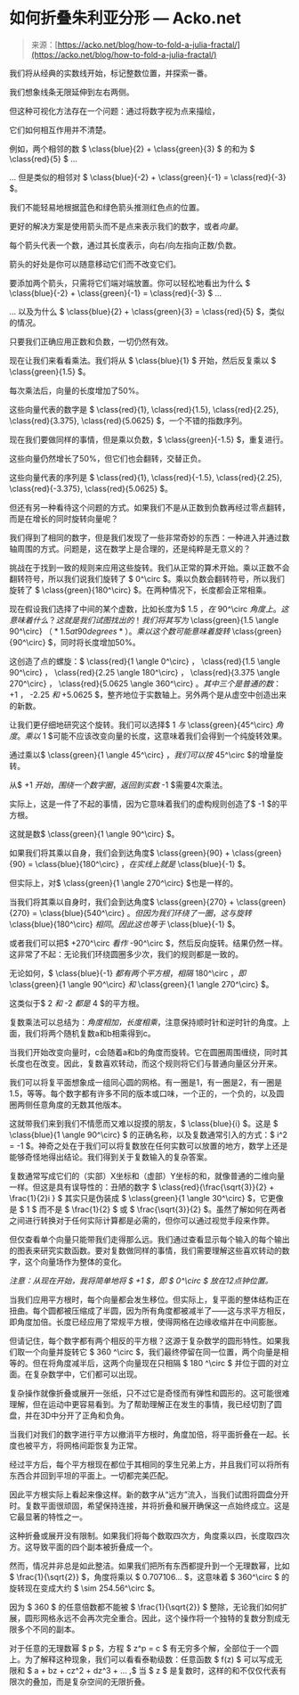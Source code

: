 <!--yml

类别：未分类

日期：2024-05-27 15:02:42

-->

# 如何折叠朱利亚分形 — Acko.net

> 来源：[https://acko.net/blog/how-to-fold-a-julia-fractal/](https://acko.net/blog/how-to-fold-a-julia-fractal/)

我们将从经典的实数线开始，标记整数位置，并探索一番。

我们想象线条无限延伸到左右两侧。

但这种可视化方法存在一个问题：通过将数字视为点来描绘，

它们如何相互作用并不清楚。

例如，两个相邻的数 $ \class{blue}{2} + \class{green}{3} $ 的和为 $ \class{red}{5} $ …

… 但是类似的相邻对 $ \class{blue}{-2} + \class{green}{-1} = \class{red}{-3} $。

我们不能轻易地根据蓝色和绿色箭头推测红色点的位置。

更好的解决方案是使用箭头而不是点来表示我们的数字，或者*向量*。

每个箭头代表一个数，通过其长度表示，向右/向左指向正数/负数。

箭头的好处是你可以随意移动它们而不改变它们。

要添加两个箭头，只需将它们端对端放置。你可以轻松地看出为什么 $ \class{blue}{-2} + \class{green}{-1} = \class{red}{-3} $ …

… 以及为什么 $ \class{blue}{2} + \class{green}{3} = \class{red}{5} $，类似的情况。

只要我们正确应用正数和负数，一切仍然有效。

现在让我们来看看乘法。我们将从 $ \class{blue}{1} $ 开始，然后反复乘以 $ \class{green}{1.5} $。

每次乘法后，向量的长度增加了50%。

这些向量代表的数字是 $ \class{red}{1}, \class{red}{1.5}, \class{red}{2.25}, \class{red}{3.375}, \class{red}{5.0625} $，一个不错的指数序列。

现在我们要做同样的事情，但是乘以负数，$ \class{green}{-1.5} $，重复进行。

这些向量仍然增长了50%，但它们也会翻转，交替正负。

这些向量代表的序列是 $ \class{red}{1}, \class{red}{-1.5}, \class{red}{2.25}, \class{red}{-3.375}, \class{red}{5.0625} $。

但还有另一种看待这个问题的方式。如果我们不是从正数到负数再经过零点翻转，而是在增长的同时旋转向量呢？

我们得到了相同的数字，但是我们发现了一些非常奇妙的东西：一种进入并通过数轴周围的方式。问题是，这在数学上是合理的，还是纯粹是无意义的？

挑战在于找到一致的规则来应用这些旋转。我们从正常的算术开始。乘以正数不会翻转符号，所以我们说我们旋转了 $ 0^\circ $。乘以负数会翻转符号，所以我们旋转了 $ \class{green}{180^\circ} $。在两种情况下，长度都会正常相乘。

现在假设我们选择了中间的某个虚数，比如长度为$ 1.5 $，在$ 90^\circ $角度上。这意味着什么？这就是我们试图找出的！我们将其写为$ \class{green}{1.5 \angle 90^\circ} $（*1.5 at 90 degrees*）。乘以这个数可能意味着旋转$ \class{green}{90^\circ} $，同时将长度增加50%。

这创造了点的螺旋：$ \class{red}{1 \angle 0^\circ} $，$ \class{red}{1.5 \angle 90^\circ} $，$ \class{red}{2.25 \angle 180^\circ} $，$ \class{red}{3.375 \angle 270^\circ} $，$ \class{red}{5.0625 \angle 360^\circ} $。其中三个是普通的数：$ +1 $，$ -2.25 $和$ +5.0625 $，整齐地位于实数轴上。另外两个是从虚空中创造出来的新数。

让我们更仔细地研究这个旋转。我们可以选择$ 1 $与$ \class{green}{45^\circ} $角度。乘以$ 1 $可能不应该改变向量的长度，这意味着我们会得到一个纯旋转效果。

通过乘以$ \class{green}{1 \angle 45^\circ} $，我们可以按$ 45^\circ $的增量旋转。

从$ +1 $开始，围绕一个数字圈，返回到实数$ -1 $需要4次乘法。

实际上，这是一件了不起的事情，因为它意味着我们的虚构规则创造了$ -1 $的平方根。

这就是数$ \class{green}{1 \angle 90^\circ} $。

如果我们将其乘以自身，我们会到达角度$ \class{green}{90} + \class{green}{90} = \class{blue}{180^\circ} $，在实线上就是$ \class{blue}{-1} $。

但实际上，对$ \class{green}{1 \angle 270^\circ} $也是一样的。

当我们将其乘以自身时，我们会到达角度$ \class{green}{270} + \class{green}{270} = \class{blue}{540^\circ} $。但因为我们环绕了一圈，这与旋转$ \class{blue}{180^\circ} $相同。因此这也等于$ \class{blue}{-1} $。

或者我们可以把$ +270^\circ $看作$ -90^\circ $，然后反向旋转。结果仍然一样。这非常了不起：无论我们环绕圆圈多少次，我们的规则都是一致的。

无论如何，$ \class{blue}{-1} $都有两个平方根，相隔$ 180^\circ $，即$ \class{green}{1 \angle 90^\circ} $和$ \class{green}{1 \angle 270^\circ} $。

这类似于$ 2 $和$ -2 $都是$ 4 $的平方根。

复数乘法可以总结为：*角度相加，长度相乘*，注意保持顺时针和逆时针的角度。上面，我们将两个随机复数a和b相乘得到c。

当我们开始改变向量时，c会随着a和b的角度而旋转。它在圆圈周围缠绕，同时其长度也在改变。因此，复数喜欢转动，而这个规则将它们与普通向量区分开来。

我们可以将复平面想象成一组同心圆的网格。有一圈是1，有一圈是2，有一圈是1.5，等等。每个数字都有许多不同的版本或口味，一个正的，一个负的，以及圆圈两侧任意角度的无数其他版本。

这就带我们来到我们不情愿而又难以捉摸的朋友，$ \class{blue}{i} $。这是 $ \class{blue}{1 \angle 90^\circ} $ 的正确名称，以及复数通常引入的方式：$ i^2 = -1 $。神奇之处在于我们可以将复数放在任何实数可以放置的地方，数学上还是能够奇怪地得出结论。我们得到关于复数输入的复杂答案。

复数通常写成它们的（实部）X坐标和（虚部）Y坐标的和，就像普通的二维向量一样。但这是具有误导性的：丑陋的数字 $ \class{red}{\frac{\sqrt{3}}{2} + \frac{1}{2}i } $ 其实只是伪装成 $ \class{green}{1 \angle 30^\circ} $，它更像是 $ 1 $ 而不是 $ \frac{1}{2} $ 或 $ \frac{\sqrt{3}}{2} $。虽然了解如何在两者之间进行转换对于任何实际计算都是必需的，但你可以通过视觉手段来作弊。

但仅查看单个向量只能带我们走得那么远。我们通过查看显示每个输入的每个输出的图表来研究实数函数。要对复数做同样的事情，我们需要理解这些喜欢转动的数字，这个向量场作为整体的变化。

*注意：从现在开始，我将简单地将 $ +1 $，即 $ 0^\circ $ 放在12点钟位置。*

当我们应用平方根时，每个向量都会发生移位。但实际上，复平面的整体结构正在扭曲。每个圆都被压缩成了半圆，因为所有角度都被减半了——这与求平方相反，即角度加倍。长度已经应用了常规平方根，使得网格在边缘收缩并在中间膨胀。

但请记住，每个数字都有两个相反的平方根？这源于复杂数学的圆形特性。如果我们取一个向量并旋转它 $ 360 ^\circ $，我们最终停留在同一位置，两个向量是相等的。但在将角度减半后，这两个向量现在只相隔 $ 180 ^\circ $ 并位于圆的对立面。在复杂数学中，它们都可以出现。

复杂操作就像折叠或展开一张纸，只不过它是奇怪而有弹性和圆形的。这可能很难理解，但在运动中更容易看到。为了帮助理解正在发生的事情，我已经切割了圆盘，并在3D中分开了正角和负角。

当我们对我们的数字进行平方以撤消平方根时，角度加倍，将平面折叠在一起。长度也被平方，将网格间距恢复为正常。

经过平方后，每个平方根现在都位于其相同的孪生兄弟上方，并且我们可以将所有东西合并回到平坦的平面上。一切都完美匹配。

因此平方根实际上看起来像这样。新的数字从“远方”流入，当我们试图将圆盘分开时。复数平面很顽固，希望保持连接，并将折叠和展开确保这一点始终成立。这是它最显著的特性之一。

这种折叠或展开没有限制。如果我们将每个数取四次方，角度乘以四，长度取四次方。这导致平面的四个副本被折叠成一个。

然而，情况并非总是如此整洁。如果我们把所有东西都提升到一个无理数幂，比如 $ \frac{1}{\sqrt{2}} $，角度将乘以 $ 0.707106... $，这意味着 $ 360^\circ $ 的旋转现在变成大约 $ \sim 254.56^\circ $。

因为 $ 360 $ 的任意倍数都不能被 $ \frac{1}{\sqrt{2}} $ 整除，无论我们如何扩展，圆形网格永远不会再次完全重合。因此，这个操作将一个独特的复数分割成无限多个不同的副本。

对于任意的无理数幂 $ p $，方程 $ z^p = c $ 有无穷多个解，全部位于一个圆上。为了解释这种现象，我们可以看看泰勒级数：任意函数 $ f(z) $ 可以写成无限和 $ a + bz + cz^2 + dz^3 + ... \,$ 当 $ z $ 是复数时，这样的和不仅仅代表有限次的叠加，而是复杂空间的无限折叠。
